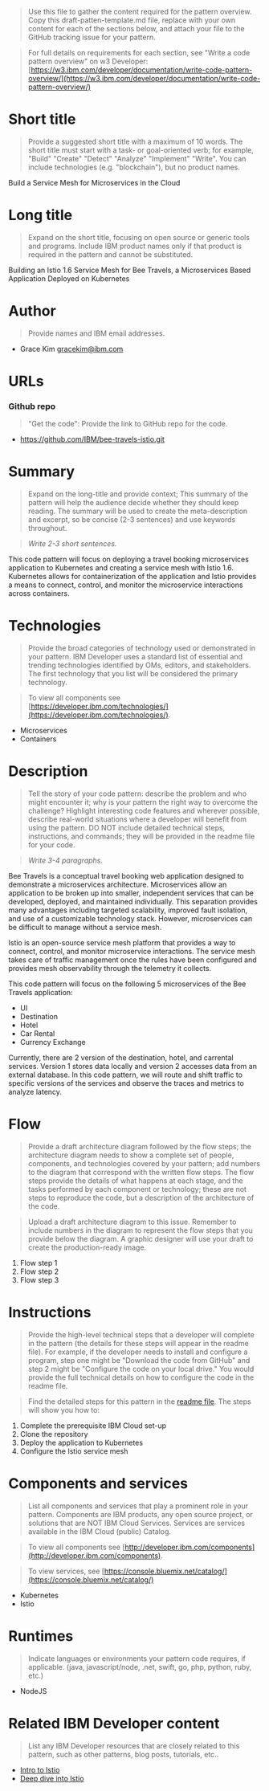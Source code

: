 > Use this file to gather the content required for the pattern overview. Copy this draft-patten-template.md file, replace with your own content for each of the sections below, and attach your file to the GitHub tracking issue for your pattern.

> For full details on requirements for each section, see "Write a code pattern overview" on w3 Developer: [https://w3.ibm.com/developer/documentation/write-code-pattern-overview/](https://w3.ibm.com/developer/documentation/write-code-pattern-overview/)

# Short title

> Provide a suggested short title with a maximum of 10 words. The short title must start with a task- or goal-oriented verb; for example, "Build" "Create" "Detect" "Analyze" "Implement" "Write". You can include technologies (e.g. "blockchain"), but no product names.

Build a Service Mesh for Microservices in the Cloud

# Long title

> Expand on the short title, focusing on open source or generic tools and programs. Include IBM product names only if that product is required in the pattern and cannot be substituted.

Building an Istio 1.6 Service Mesh for Bee Travels, a Microservices Based Application Deployed on Kubernetes

# Author

> Provide names and IBM email addresses.

* Grace Kim <gracekim@ibm.com>

# URLs

### Github repo

> "Get the code": Provide the link to GitHub repo for the code.

* https://github.com/IBM/bee-travels-istio.git

# Summary

> Expand on the long-title and provide context; This summary of the pattern will help the audience decide whether they should keep reading. The summary will be used to create the meta-description and excerpt, so be concise (2-3 sentences) and use keywords throughout.

> *Write 2-3 short sentences.*

This code pattern will focus on deploying a travel booking microservices application to Kubernetes and creating a service mesh with Istio 1.6. Kubernetes allows for containerization of the application and Istio provides a means to connect, control, and monitor the microservice interactions across containers.

# Technologies

> Provide the broad categories of technology used or demonstrated in your pattern. IBM Developer uses a standard list of essential and trending technologies identified by OMs, editors, and stakeholders. The first technology that you list will be considered the primary technology.

> To view all components see [https://developer.ibm.com/technologies/](https://developer.ibm.com/technologies/).

* Microservices
* Containers

# Description

> Tell the story of your code pattern: describe the problem and who might encounter it; why is your pattern the right way to overcome the challenge? Highlight interesting code features and wherever possible, describe real-world situations where a developer will benefit from using the pattern. DO NOT include detailed technical steps, instructions, and commands; they will be provided in the readme file for your code.

> *Write 3-4 paragraphs.*

Bee Travels is a conceptual travel booking web application designed to demonstrate a microservices architecture. Microservices allow an application to be broken up into smaller, independent services that can be developed, deployed, and maintained individually. This separation provides many advantages including targeted scalability, improved fault isolation, and use of a customizable technology stack. However, microservices can be difficult to manage without a service mesh.

Istio is an open-source service mesh platform that provides a way to connect, control, and monitor microservice interactions. The service mesh takes care of traffic management once the rules have been configured and provides mesh observability through the telemetry it collects. 

This code pattern will focus on the following 5 microservices of the Bee Travels application:
* UI
* Destination
* Hotel
* Car Rental
* Currency Exchange

Currently, there are 2 version of the destination, hotel, and carrental services. Version 1 stores data locally and version 2 accesses data from an external database. In this code pattern, we will route and shift traffic to specific versions of the services and observe the traces and metrics to analyze latency.

# Flow

> Provide a draft architecture diagram followed by the flow steps; the architecture diagram needs to show a complete set of people, components, and technologies covered by your pattern; add numbers to the diagram that correspond with the written flow steps. The flow steps provide the  details of what happens at each stage, and the tasks performed by each component or technology; these are not steps to reproduce the code, but a description of the architecture of the code.

> Upload a draft architecture diagram to this issue. Remember to include numbers in the diagram to represent the flow steps that you provide below the diagram. A graphic designer will use your draft to create the production-ready image.

1. Flow step 1
2. Flow step 2
3. Flow step 3

# Instructions

> Provide the high-level technical steps that a developer will complete in the pattern (the details for these steps will appear in the readme file). For example, if the developer needs to install and configure a program, step one might be "Download the code from GitHub" and step 2 might be "Configure the code on your local drive." You would provide the full technical details on how to configure the code in the readme file.

> Find the detailed steps for this pattern in the [readme file](<URL for the README.md file in your GitHub repo>). The steps will show you how to:

1. Complete the prerequisite IBM Cloud set-up
2. Clone the repository
3. Deploy the application to Kubernetes
4. Configure the Istio service mesh

# Components and services

> List all components and services that play a prominent role in your pattern. Components are IBM products, any open source project, or solutions that are NOT IBM Cloud Services. Services are services available in the IBM Cloud (public) Catalog.

> To view all components see [http://developer.ibm.com/components](http://developer.ibm.com/components).

> To view services, see [https://console.bluemix.net/catalog/](https://console.bluemix.net/catalog/)

* Kubernetes
* Istio

# Runtimes

> Indicate languages or environments your pattern code requires, if applicable. (java, javascript/node, .net, swift, go, php, python, ruby, etc.)

* NodeJS

# Related IBM Developer content

> List any IBM Developer resources that are closely related to this pattern, such as other patterns, blog posts, tutorials, etc..

* [Intro to Istio](https://developer.ibm.com/videos/intro-to-istio-webcast/)
* [Deep dive into Istio](https://developer.ibm.com/videos/deep-dive-into-istio/)

